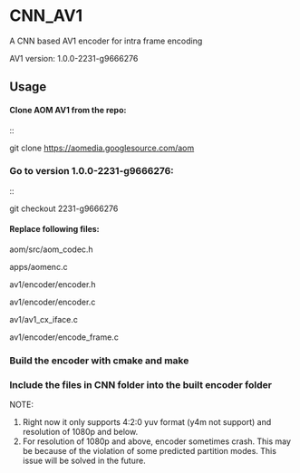 # CNN_AV1
A CNN based AV1 encoder for intra frame encoding

AV1 version: 1.0.0-2231-g9666276

## Usage 

#### Clone AOM AV1 from the repo:

::

 git clone https://aomedia.googlesource.com/aom

### Go to version 1.0.0-2231-g9666276:

::
 
  git checkout 2231-g9666276


#### Replace following files:

aom/src/aom_codec.h

apps/aomenc.c

av1/encoder/encoder.h

av1/encoder/encoder.c

av1/av1_cx_iface.c

av1/encoder/encode_frame.c

### Build the encoder with cmake and make

### Include the files in CNN folder into the built encoder folder


NOTE:
1. Right now it only supports 4:2:0 yuv format (y4m not support) and resolution of 1080p and below. 
2. For resolution of 1080p and above, encoder sometimes crash. This may be because of the violation of some predicted partition modes. This issue will be solved in the future.
